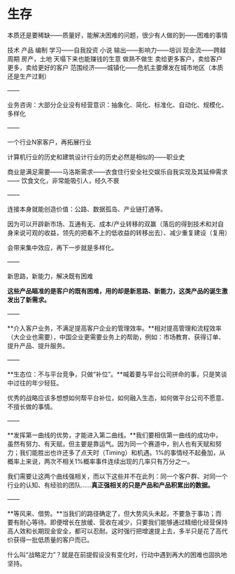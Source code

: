 # 生存

本质还是要稀缺——质量好，能解决困难的问题，很少有人做的到——困难的事情

技术
产品
编制
学习——自我投资
小说
输出——影响力——培训
现金流——跨越周期
房产，土地
天塌下来也能赚钱的生意
做熟不做生
卖给更多客户，卖给客户更多，卖给更好的客户
范围经济——城镇化——危机主要爆发在城市地区（本质还是生产过剩）

——

业务咨询：大部分企业没有经营意识：抽象化、简化、标准化、自动化、规模化、多样化

——

一个行业N家客户，再拓展行业

计算机行业的历史和建筑设计行业的历史必然是相似的——职业史

商业是满足需要——马洛斯需求——衣食住行安全社交娱乐自我实现及其延伸需求
——
饮食文化，非常能吸引人，经久不衰

——

连接本身就能创造价值：公路、数据孤岛、产业链打通等。

因为可以开辟新市场、互通有无、成本/产业转移的双赢（落后的得到技术和对自身来说可观的收益，领先的把看不上的低收益的转移出去）、减少重复建设（复用）

会带来集中效应，再下一步就是多样化。

——

新思路，新能力，解决既有困难

**这些产品瞄准的是客户的既有困难，用的却是新思路、新能力，这类产品的诞生激发出了新需求。**

——

**介入客户业务，不满足提高客户企业的管理效率。**相对提高管理和流程效率（大企业也需要），中国企业更需要业务上的帮助，例如：市场教育、获得订单、提升产品、提升服务。

——

**生态位：不与平台竞争，只做“补位”。**喊着要与平台公司拼命的事，只是笑谈中过往的年少轻狂。

优秀的战略应该多想想如何帮平台补位，如何融入生态，如何做平台公司不愿意、不擅长做的事情。

——

**发挥第一曲线的优势，才能进入第二曲线。**我们要相信第一曲线的成功中，虽然有努力、有天赋，但主要是靠运气。因为同一个赛道中，别人也有天赋和努力；我们能胜出也许还多了点天时（Timing）和机遇。1%的事情经不起叠加，从概率上来说，两次不相关1%概率事件连续出现的几率只有万分之一。

我们需要让这两个曲线强相关，而以下这些并不在此列：同一个客户群、对同一个行业的认知、有经验的团队......**真正强相关的只是产品和产品积累出的数据。**

——

**等风来、借势。**当我们的路径确定了，但大势风头未起，不要急于事功；而要有耐心等待。即便增长在放缓、营收在减少，只要我们能够通过精细化经营保持高人效和长期现金安全，都可以忍耐。这时强行把增速提上去，多半只是花了高代价获得一批低质量的客户而已。

什么叫“战略定力”？就是在前提假设没有变化时，行动中遇到再大的困难也固执地坚持。